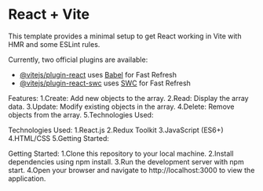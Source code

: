 # React + Vite

This template provides a minimal setup to get React working in Vite with HMR and some ESLint rules.

Currently, two official plugins are available:

- [@vitejs/plugin-react](https://github.com/vitejs/vite-plugin-react/blob/main/packages/plugin-react/README.md) uses [Babel](https://babeljs.io/) for Fast Refresh
- [@vitejs/plugin-react-swc](https://github.com/vitejs/vite-plugin-react-swc) uses [SWC](https://swc.rs/) for Fast Refresh

Features:
1.Create: Add new objects to the array.
2.Read: Display the array data.
3.Update: Modify existing objects in the array.
4.Delete: Remove objects from the array.
5.Technologies Used:

Technologies Used:
1.React.js
2.Redux Toolkit
3.JavaScript (ES6+)
4.HTML/CSS
5.Getting Started:

Getting Started:
1.Clone this repository to your local machine.
2.Install dependencies using npm install.
3.Run the development server with npm start.
4.Open your browser and navigate to http://localhost:3000 to view the application.
